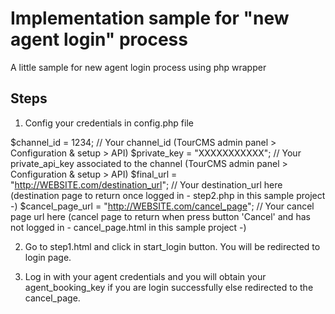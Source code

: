 # Implementation sample for "new agent login" process
A little sample for new agent login process using php wrapper

## Steps

1. Config your credentials in config.php file

  $channel_id = 1234;                                                             // Your channel_id (TourCMS admin panel > Configuration & setup > API)
  $private_key = "XXXXXXXXXXX";                                                   // Your private_api_key associated to the channel (TourCMS admin panel > Configuration & setup > API)
  $final_url = "http://WEBSITE.com/destination_url";                              // Your destination_url here (destination page to return once logged in - step2.php in this sample project -)
  $cancel_page_url = "http://WEBSITE.com/cancel_page";                            // Your cancel page url here (cancel page to return when press button 'Cancel' and has not logged in - cancel_page.html in this sample project -)

2. Go to step1.html and click in start_login button. You will be redirected to login page.

3. Log in with your agent credentials and you will obtain your agent_booking_key if you are login successfully else redirected to the cancel_page.
